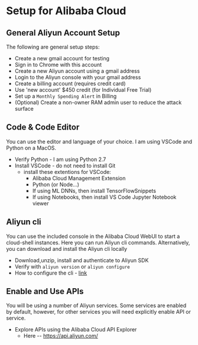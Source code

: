 # Setup for Alibaba Cloud

## General Aliyun Account Setup

The following are general setup steps:
- Create a new gmail account for testing
- Sign in to Chrome with this account
- Create a new Aliyun account using a gmail address
- Login to the Aliyun console with your gmail address
- Create a billing account (requires credit card)
- Use 'new account' $450 credit (for Individual Free Trial)
- Set up a `Monthly Spending Alert` in Billing
- (Optional) Create a non-owner RAM admin user to reduce the attack surface

## Code & Code Editor

You can use the editor and language of your choice.  I am using VSCode and Python on a MacOS.
- Verify Python - I am using Python 2.7
- Install VSCode - do not need to install Git
    - install these extentions for VSCode: 
        - Alibaba Cloud Management Extension
        - Python (or Node...)
        - If using ML DNNs, then install TensorFlowSnippets
        - If using Notebooks, then install VS Code Jupyter Notebook viewer

## Aliyun cli 
 
 You can use the included console in the Alibaba Cloud WebUI to start a cloud-shell instances.  Here you can run Aliyun cli commands.  Alternatively, you can download and install the Aliyun cli locally

 - Download,unzip, install and authenticate to Aliyun SDK
 - Verify with `aliyun version` or `aliyun configure`
 - How to configure the cli - [link](https://www.alibabacloud.com/help/doc-detail/90766.htm)

 ## Enable and Use APIs

 You will be using a number of Aliyun services.  Some services are enabled by default, however, for other services you will need explicitly enable API or service.  

- Explore APIs using the Alibaba Cloud API Explorer
    - Here -- https://api.aliyun.com/


 